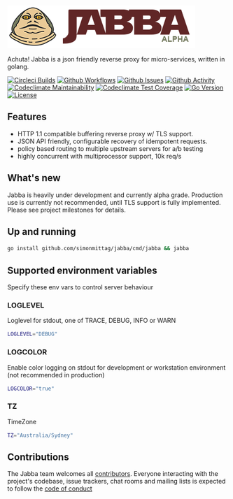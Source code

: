 ![](jabba.png)

Achuta! Jabba is a json friendly reverse proxy for micro-services, written in golang.

[![Circleci Builds](https://circleci.com/gh/simonmittag/jabba.svg?style=shield)](https://circleci.com/gh/simonmittag/jabba)
[![Github Workflows](https://github.com/simonmittag/jabba/workflows/Go/badge.svg)](https://github.com/simonmittag/jabba/actions)
[![Github Issues](https://img.shields.io/github/issues/simonmittag/jabba)](https://github.com/simonmittag/jabba/issues)
[![Github Activity](https://img.shields.io/github/commit-activity/m/simonmittag/jabba)](https://img.shields.io/github/commit-activity/m/simonmittag/jabba)  
[![Codeclimate Maintainability](https://api.codeclimate.com/v1/badges/326d3c304e32645811c8/maintainability)](https://codeclimate.com/github/simonmittag/jabba/maintainability)
[![Codeclimate Test Coverage](https://api.codeclimate.com/v1/badges/326d3c304e32645811c8/test_coverage)](https://codeclimate.com/github/simonmittag/jabba/code)
[![Go Version](https://img.shields.io/github/go-mod/go-version/simonmittag/jabba)](https://img.shields.io/github/go-mod/go-version/simonmittag/jabba)
[![License](https://img.shields.io/badge/License-Apache%202.0-blue.svg)](https://opensource.org/licenses/Apache-2.0)

## Features
* HTTP 1.1 compatible buffering reverse proxy w/ TLS support.
* JSON API friendly, configurable recovery of idempotent requests.
* policy based routing to multiple upstream servers for a/b testing
* highly concurrent with multiprocessor support, 10k req/s

## What's new
Jabba is heavily under development and currently alpha grade. Production
use is currently not recommended, until TLS support is fully implemented. 
Please see project milestones for details.

## Up and running

```bash
go install github.com/simonmittag/jabba/cmd/jabba && jabba
```

## Supported environment variables

Specify these env vars to control server behaviour


### LOGLEVEL
Loglevel for stdout, one of TRACE, DEBUG, INFO or WARN

```bash
LOGLEVEL="DEBUG"
```

### LOGCOLOR
Enable color logging on stdout for development or workstation environment (not recommended in production)

```bash
LOGCOLOR="true"
```

### TZ
TimeZone

```bash
TZ="Australia/Sydney"
```

## Contributions
The Jabba team welcomes all [contributors](https://github.com/simonmittag/jabba/blob/master/CONTRIBUTING.md). Everyone interacting with the project's codebase, issue trackers, chat rooms and mailing lists
is expected to follow the [code of conduct](https://github.com/simonmittag/jabba/blob/master/CODE_OF_CONDUCT.md)
